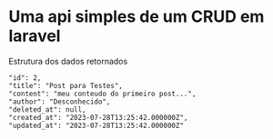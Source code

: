 # Uma api simples de um CRUD em laravel

Estrutura dos dados retornados

    "id": 2,
    "title": "Post para Testes",
    "content": "meu conteudo do primeiro post...",
    "author": "Desconhecido",
    "deleted_at": null,
    "created_at": "2023-07-28T13:25:42.000000Z",
    "updated_at": "2023-07-28T13:25:42.000000Z"